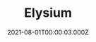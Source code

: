 ---
title: "Elysium"
year: 2013
date: 2021-08-01T00:00:03.000Z
permalink: /almanac/movies/2021-08-01-elysium/index.html
link: https://letterboxd.com/rknightuk/film/elysium-2013/
rating: 3
---